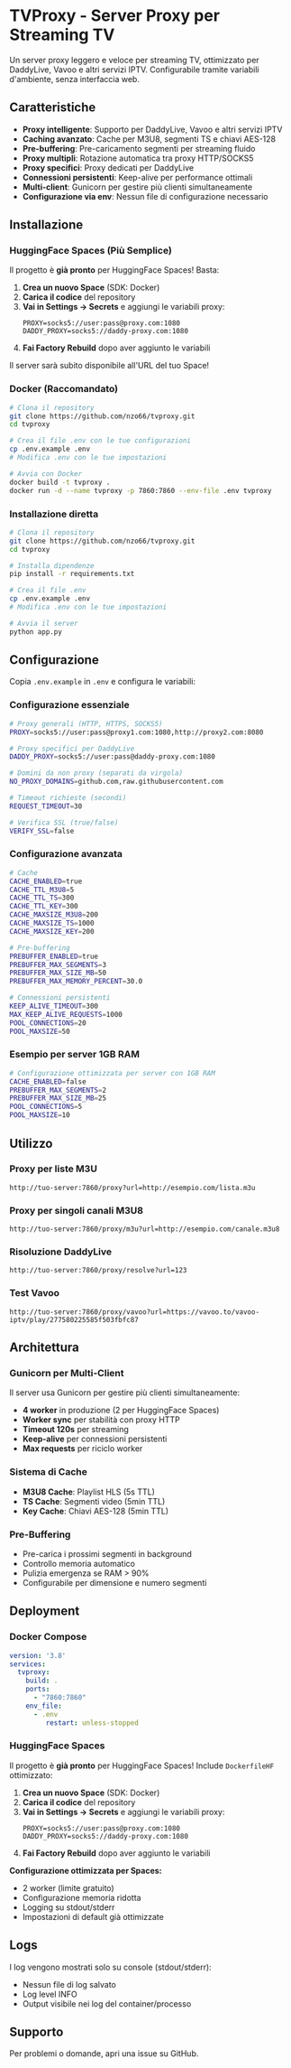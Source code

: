 # TVProxy - Server Proxy per Streaming TV

Un server proxy leggero e veloce per streaming TV, ottimizzato per DaddyLive, Vavoo e altri servizi IPTV. Configurabile tramite variabili d'ambiente, senza interfaccia web.

## Caratteristiche

- **Proxy intelligente**: Supporto per DaddyLive, Vavoo e altri servizi IPTV
- **Caching avanzato**: Cache per M3U8, segmenti TS e chiavi AES-128
- **Pre-buffering**: Pre-caricamento segmenti per streaming fluido
- **Proxy multipli**: Rotazione automatica tra proxy HTTP/SOCKS5
- **Proxy specifici**: Proxy dedicati per DaddyLive
- **Connessioni persistenti**: Keep-alive per performance ottimali
- **Multi-client**: Gunicorn per gestire più clienti simultaneamente
- **Configurazione via env**: Nessun file di configurazione necessario

## Installazione

### HuggingFace Spaces (Più Semplice)

Il progetto è **già pronto** per HuggingFace Spaces! Basta:

1. **Crea un nuovo Space** (SDK: Docker)
2. **Carica il codice** del repository  
3. **Vai in Settings → Secrets** e aggiungi le variabili proxy:
   ```
   PROXY=socks5://user:pass@proxy.com:1080
   DADDY_PROXY=socks5://daddy-proxy.com:1080
   ```
4. **Fai Factory Rebuild** dopo aver aggiunto le variabili

Il server sarà subito disponibile all'URL del tuo Space!

### Docker (Raccomandato)

```bash
# Clona il repository
git clone https://github.com/nzo66/tvproxy.git
cd tvproxy

# Crea il file .env con le tue configurazioni
cp .env.example .env
# Modifica .env con le tue impostazioni

# Avvia con Docker
docker build -t tvproxy .
docker run -d --name tvproxy -p 7860:7860 --env-file .env tvproxy
```

### Installazione diretta

```bash
# Clona il repository
git clone https://github.com/nzo66/tvproxy.git
cd tvproxy

# Installa dipendenze
pip install -r requirements.txt

# Crea il file .env
cp .env.example .env
# Modifica .env con le tue impostazioni

# Avvia il server
python app.py
```

## Configurazione

Copia `.env.example` in `.env` e configura le variabili:

### Configurazione essenziale

```bash
# Proxy generali (HTTP, HTTPS, SOCKS5)
PROXY=socks5://user:pass@proxy1.com:1080,http://proxy2.com:8080

# Proxy specifici per DaddyLive
DADDY_PROXY=socks5://user:pass@daddy-proxy.com:1080

# Domini da non proxy (separati da virgola)
NO_PROXY_DOMAINS=github.com,raw.githubusercontent.com

# Timeout richieste (secondi)
REQUEST_TIMEOUT=30

# Verifica SSL (true/false)
VERIFY_SSL=false
```

### Configurazione avanzata

```bash
# Cache
CACHE_ENABLED=true
CACHE_TTL_M3U8=5
CACHE_TTL_TS=300
CACHE_TTL_KEY=300
CACHE_MAXSIZE_M3U8=200
CACHE_MAXSIZE_TS=1000
CACHE_MAXSIZE_KEY=200

# Pre-buffering
PREBUFFER_ENABLED=true
PREBUFFER_MAX_SEGMENTS=3
PREBUFFER_MAX_SIZE_MB=50
PREBUFFER_MAX_MEMORY_PERCENT=30.0

# Connessioni persistenti
KEEP_ALIVE_TIMEOUT=300
MAX_KEEP_ALIVE_REQUESTS=1000
POOL_CONNECTIONS=20
POOL_MAXSIZE=50
```

### Esempio per server 1GB RAM

```bash
# Configurazione ottimizzata per server con 1GB RAM
CACHE_ENABLED=false
PREBUFFER_MAX_SEGMENTS=2
PREBUFFER_MAX_SIZE_MB=25
POOL_CONNECTIONS=5
POOL_MAXSIZE=10
```

## Utilizzo

### Proxy per liste M3U

```
http://tuo-server:7860/proxy?url=http://esempio.com/lista.m3u
```

### Proxy per singoli canali M3U8

```
http://tuo-server:7860/proxy/m3u?url=http://esempio.com/canale.m3u8
```

### Risoluzione DaddyLive

```
http://tuo-server:7860/proxy/resolve?url=123
```

### Test Vavoo

```
http://tuo-server:7860/proxy/vavoo?url=https://vavoo.to/vavoo-iptv/play/277580225585f503fbfc87
```

## Architettura

### Gunicorn per Multi-Client

Il server usa Gunicorn per gestire più clienti simultaneamente:

- **4 worker** in produzione (2 per HuggingFace Spaces)
- **Worker sync** per stabilità con proxy HTTP
- **Timeout 120s** per streaming
- **Keep-alive** per connessioni persistenti
- **Max requests** per riciclo worker

### Sistema di Cache

- **M3U8 Cache**: Playlist HLS (5s TTL)
- **TS Cache**: Segmenti video (5min TTL)  
- **Key Cache**: Chiavi AES-128 (5min TTL)

### Pre-Buffering

- Pre-carica i prossimi segmenti in background
- Controllo memoria automatico
- Pulizia emergenza se RAM > 90%
- Configurabile per dimensione e numero segmenti

## Deployment

### Docker Compose

```yaml
version: '3.8'
services:
  tvproxy:
    build: .
    ports:
      - "7860:7860"
    env_file:
      - .env
         restart: unless-stopped
```

### HuggingFace Spaces

Il progetto è **già pronto** per HuggingFace Spaces! Include `DockerfileHF` ottimizzato:

1. **Crea un nuovo Space** (SDK: Docker)
2. **Carica il codice** del repository
3. **Vai in Settings → Secrets** e aggiungi le variabili proxy:
   ```
   PROXY=socks5://user:pass@proxy.com:1080
   DADDY_PROXY=socks5://daddy-proxy.com:1080
   ```
4. **Fai Factory Rebuild** dopo aver aggiunto le variabili

**Configurazione ottimizzata per Spaces:**
- 2 worker (limite gratuito)
- Configurazione memoria ridotta
- Logging su stdout/stderr
- Impostazioni di default già ottimizzate

## Logs

I log vengono mostrati solo su console (stdout/stderr):
- Nessun file di log salvato
- Log level INFO
- Output visibile nei log del container/processo

## Supporto

Per problemi o domande, apri una issue su GitHub.

